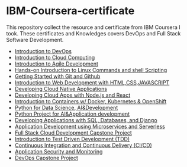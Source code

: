# IBM-Coursera-certificate
This repository collect the resource and certificate from IBM Coursera I took. These certificates and Knowledges covers DevOps and Full Stack Software Development.

* [Introduction to DevOps](https://github.com/pingchihwang512/IBM-Coursera-certificate/tree/main/1_Introduction%20to%20DevOps)
* [Introduction to Cloud Computing](https://github.com/pingchihwang512/IBM-Coursera-certificate/tree/main/2_Cloud%20Computing)
* [Introduction to Agile Development](https://github.com/pingchihwang512/IBM-Coursera-certificate/tree/main/3_Introduction%20to%20Agile%20Development)
* [Hands-on Introduction to Linux Commands and shell Scripting](https://github.com/pingchihwang512/IBM-Coursera-certificate/tree/main/4_Hands-on%20Introduction%20to%20Linux%20Commands%20and%20shell%20Scipting)
* [Getting Started with Git and Github](https://github.com/pingchihwang512/IBM-Coursera-certificate/tree/main/5_Getting%20Started%20with%20Git%20and%20Github)
* [Introduction to Web Development with HTML,CSS,JAVASCRIPT](https://github.com/pingchihwang512/IBM-Coursera-certificate/tree/main/6_Introduction%20to%20WebDevelpment%20with%20HTML%2CCSS%2CJAVASCRIPT)
* [Developing Cloud Native Applications](https://github.com/pingchihwang512/IBM-Coursera-certificate/tree/main/7_Developing%20Cloud%20Native%20Applications)
* [Developing Cloud Apps with Node.js and React]()
* [Introduction to Containers w/ Docker, Kubernetes & OpenShift]()
* [Python for Data Science, AI&Development]()
* [Python Project for AI&Application development]()
* [Developing Applications with SQL, Databases, and Django]()
* [Application Development using Microservices and Serverless]()
* [Full Stack Cloud Development Capstone Project]()
* [Introduction to Test Driven Development (TDD)]()
* [Continuous Integration and Continuous Delivery (CI/CD)]()
* [Application Security and Monitoring]()
* [DevOps Capstone Project]()
